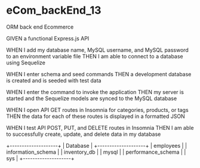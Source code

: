 # eCom_backEnd_13
ORM back end Ecommerce

GIVEN a functional Express.js API


WHEN I add my database name, MySQL username, and MySQL password to an environment variable file
THEN I am able to connect to a database using Sequelize


WHEN I enter schema and seed commands
THEN a development database is created and is seeded with test data


WHEN I enter the command to invoke the application
THEN my server is started and the Sequelize models are synced to the MySQL database


WHEN I open API GET routes in Insomnia for categories, products, or tags
THEN the data for each of these routes is displayed in a formatted JSON


WHEN I test API POST, PUT, and DELETE routes in Insomnia
THEN I am able to successfully create, update, and delete data in my database

+--------------------+
| Database           |
+--------------------+
| employees          |
| information_schema |
| inventory_db       |
| mysql              |
| performance_schema |
| sys                |
+--------------------+